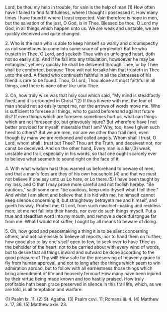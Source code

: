 Lord, be thou my help in trouble, for vain is the help of man.(1) How often have I failed to find faithfulness, where I thought I possessed it. How many times I have found it where I least expected. Vain therefore is hope in men, but the salvation of the just, O God, is in Thee. Blessed be thou, O Lord my God, in all things which happen unto us. We are weak and unstable, we are quickly deceived and quite changed.

2\. Who is the man who is able to keep himself so warily and circumspectly as not sometimes to come into some snare of perplexity? But he who trusteth in Thee, O Lord, and seeketh Thee with an unfeigned heart, doth not so easily slip. And if he fall into any tribulation, howsoever he may be entangled, yet very quickly he shall be delivered through Thee, or by Thee shall be comforted, because Thou wilt not forsake him that trusteth in Thee unto the end. A friend who continueth faithful in all the distresses of his friend is rare to be found. Thou, O Lord, Thou alone art most faithful in all things, and there is none other like unto Thee.

3\. Oh, how truly wise was that holy soul which said, \"My mind is steadfastly fixed, and it is grounded in Christ.\"(2) If thus it were with me, the fear of man should not so easily tempt me, nor the arrows of words move me. Who is sufficient to foresee all things, who to guard beforehand against future ills? If even things which are foreseen sometimes hurt us, what can things which are not foreseen do, but grievously injure? But wherefore have I not better provided for myself, miserable that I am? Why, too, have I given such heed to others? But we are men, nor are we other than frail men, even though by many we are reckoned and called angels. Whom shall I trust, O Lord, whom shall I trust but Thee? Thou art the Truth, and deceivest not, nor canst be deceived. And on the other hand, Every man is a liar,(3) weak, unstable and frail, especially in his words, so that one ought scarcely ever to believe what seemeth to sound right on the face of it.

4\. With what wisdom hast thou warned us beforehand to beware of men, and that a man\'s foes are they of his own household,(4) and that we must not believe if one say unto us Lo here, or Lo there.(5) I have been taught by my loss, and O that I may prove more careful and not foolish hereby. \"Be cautious,\" saith some one: \"be cautious, keep unto thyself what I tell thee.\" And whilst I am silent and believe that it is hid with me, he himself cannot keep silence concerning it, but straightway betrayeth me and himself, and goeth his way. Protect me, O Lord, from such mischief-making and reckless men; let me not fall into their hands, nor ever do such things myself. Put a true and steadfast word into my mouth, and remove a deceitful tongue far from me. What I would not suffer, I ought by all means to beware of doing.

5\. Oh, how good and peacemaking a thing it is to be silent concerning others, and not carelessly to believe all reports, nor to hand them on further; how good also to lay one\'s self open to few, to seek ever to have Thee as the beholder of the heart; not to be carried about with every wind of words, but to desire that all things inward and outward be done according to the good pleasure of Thy will! How safe for the preserving of heavenly grace to fly from human approval, and not to long after the things which seem to win admiration abroad, but to follow with all earnestness those things which bring amendment of life and heavenly fervour! How many have been injured by their virtue being made known and too hastily praised. How truly profitable hath been grace preserved in silence in this frail life, which, as we are told, is all temptation and warfare.

\(1\) Psalm lx. 11. (2) St. Agatha. (3) Psalm cxvi. 11; Romans iii. 4. (4) Matthew x. 17, 36. (5) Matthew xxiv. 23.

